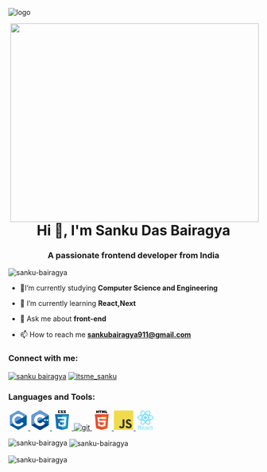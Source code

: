 ![logo]()

<img align=right width=500px height=400px src="https://cdn.dribbble.com/users/1162077/screenshots/3848914/programmer.gif">
<h1 align="center">Hi 👋, I'm Sanku Das Bairagya</h1>
<h3 align="center">A passionate frontend developer from India</h3>

<p align="left"> <img src="https://komarev.com/ghpvc/?username=sanku-bairagya&label=Profile%20views&color=0e75b6&style=flat" alt="sanku-bairagya" /> </p>

- 🏫I’m currently studying **Computer Science and Engineering**

- 🌱 I’m currently learning **React,Next**

- 💬 Ask me about **front-end**

- 📫 How to reach me **sankubairagya911@gmail.com**

<h3 align="left">Connect with me:</h3>
<p align="left">
<a href="https://linkedin.com/in/sanku bairagya" target="blank"><img align="center" src="https://raw.githubusercontent.com/rahuldkjain/github-profile-readme-generator/master/src/images/icons/Social/linked-in-alt.svg" alt="sanku bairagya" height="30" width="40" /></a>
<a href="https://instagram.com/itsme_sanku" target="blank"><img align="center" src="https://raw.githubusercontent.com/rahuldkjain/github-profile-readme-generator/master/src/images/icons/Social/instagram.svg" alt="itsme_sanku" height="30" width="40" /></a>
</p>

<h3 align="left">Languages and Tools:</h3>
<p align="left"> <a href="https://www.cprogramming.com/" target="_blank" rel="noreferrer"> <img src="https://raw.githubusercontent.com/devicons/devicon/master/icons/c/c-original.svg" alt="c" width="40" height="40"/> </a> <a href="https://www.w3schools.com/cpp/" target="_blank" rel="noreferrer"> <img src="https://raw.githubusercontent.com/devicons/devicon/master/icons/cplusplus/cplusplus-original.svg" alt="cplusplus" width="40" height="40"/> </a> <a href="https://www.w3schools.com/css/" target="_blank" rel="noreferrer"> <img src="https://raw.githubusercontent.com/devicons/devicon/master/icons/css3/css3-original-wordmark.svg" alt="css3" width="40" height="40"/> </a> <a href="https://git-scm.com/" target="_blank" rel="noreferrer"> <img src="https://www.vectorlogo.zone/logos/git-scm/git-scm-icon.svg" alt="git" width="40" height="40"/> </a> <a href="https://www.w3.org/html/" target="_blank" rel="noreferrer"> <img src="https://raw.githubusercontent.com/devicons/devicon/master/icons/html5/html5-original-wordmark.svg" alt="html5" width="40" height="40"/> </a> <a href="https://developer.mozilla.org/en-US/docs/Web/JavaScript" target="_blank" rel="noreferrer"> <img src="https://raw.githubusercontent.com/devicons/devicon/master/icons/javascript/javascript-original.svg" alt="javascript" width="40" height="40"/> </a> <a href="https://reactjs.org/" target="_blank" rel="noreferrer"> <img src="https://raw.githubusercontent.com/devicons/devicon/master/icons/react/react-original-wordmark.svg" alt="react" width="40" height="40"/> </a> </p>

<p><img align="left" src="https://github-readme-stats.vercel.app/api/top-langs?username=sanku-bairagya&show_icons=true&locale=en&layout=compact" alt="sanku-bairagya" /></p>

<p>&nbsp;<img align="center" src="https://github-readme-stats.vercel.app/api?username=sanku-bairagya&show_icons=true&locale=en" alt="sanku-bairagya" /></p>

<p><img align="center" src="https://github-readme-streak-stats.herokuapp.com/?user=sanku-bairagya&" alt="sanku-bairagya" /></p>
